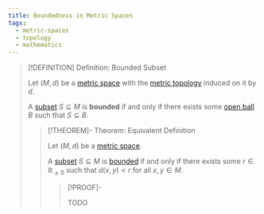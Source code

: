 ```yaml
---
title: Boundedness in Metric Spaces
tags:
  - metric-spaces
  - topology
  - mathematics
---
```


>[!DEFINITION] Definition: Bounded Subset
>
>Let $(M, d)$ be a [metric space](./index.md) with the [metric topology](./index.md) induced on it by $d$.
>
>A [subset](../../Set%20Theory/Sets.md) $S \subseteq M$ is **bounded** if and only if there exists some [open ball](./index.md) $B$ such that $S \subseteq B$.
>
>>[!THEOREM]- Theorem: Equivalent Definition
>>
>>Let $(M, d)$ be a [metric space](./index.md).
>>
>>A [subset](../../Set%20Theory/Sets.md) $S \subseteq M$ is [bounded](Boundedness%20in%20Metric%20Spaces.md) if and only if there exists some $r \in \mathbb{R}_{\ge 0}$ such that $d(x,y) \lt r$ for all $x,y \in M$.
>>
>>>[!PROOF]-
>>>
>>>TODO
>>>
>>
>